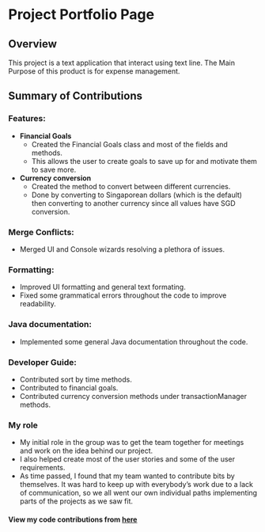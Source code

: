 # Project Portfolio Page

## Overview
This project is a text application that interact using text line. The Main Purpose of this product is for expense management.

## Summary of Contributions
### Features:
- **Financial Goals**
    - Created the Financial Goals class and most of the fields and methods.
    - This allows the user to create goals to save up for and motivate them to save more. 
- **Currency conversion**
    - Created the method to convert between different currencies.
    - Done by converting to Singaporean dollars (which is the default) then converting to another currency since all values have SGD conversion.
### Merge Conflicts:
- Merged UI and Console wizards resolving a plethora of issues.
### Formatting:
- Improved UI formatting and general text formating.
- Fixed some grammatical errors throughout the code to improve readability.
### Java documentation:
- Implemented some general Java documentation throughout the code.
### Developer Guide:
- Contributed sort by time methods.
- Contributed to financial goals.
- Contributed currency conversion methods under transactionManager methods.
### My role
- My initial role in the group was to get the team together for meetings and work on the idea behind our project.
- I also helped create most of the user stories and some of the user requirements.
- As time passed, I found that my team wanted to contribute bits by themselves. It was hard to keep up with everybody’s work due to a lack of communication, so we all went our own individual paths implementing parts of the projects as we saw fit.

#### View my code contributions from [here](https://nus-cs2113-ay2425s2.github.io/tp-dashboard/?search=anothersace&breakdown=true&sort=groupTitle%20dsc&sortWithin=title&since=2025-02-21&timeframe=commit&mergegroup=&groupSelect=groupByRepos&checkedFileTypes=docs~functional-code~test-code~other)
